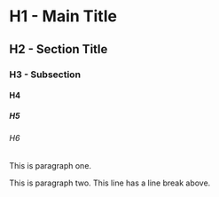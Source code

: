# H1 - Main Title
## H2 - Section Title
### H3 - Subsection
#### H4
##### H5
###### H6

This is paragraph one.

This is paragraph two.  This line has a line break above.
